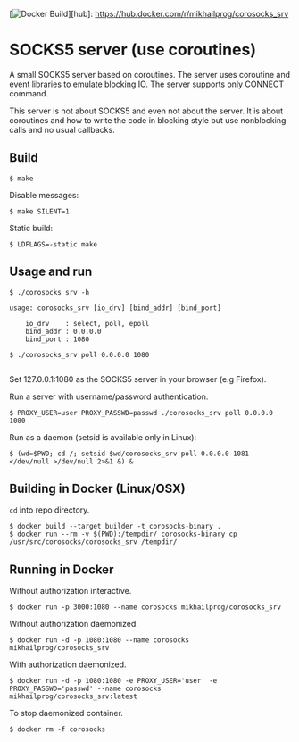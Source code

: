 [![Docker Build](https://img.shields.io/docker/build/mikhailprog/corosocks_srv.svg?maxAge=604800)][hub]: https://hub.docker.com/r/mikhailprog/corosocks_srv

# SOCKS5 server (use coroutines)

A small SOCKS5 server based on coroutines. The server uses coroutine and event libraries to emulate blocking IO. The server supports only CONNECT command.

This server is not about SOCKS5 and even not about the server. It is about coroutines and how to write the code in blocking style but use nonblocking calls and no usual callbacks.

## Build

```
$ make
```

Disable messages:

```
$ make SILENT=1
```

Static build:

```
$ LDFLAGS=-static make 
```

## Usage and run

```
$ ./corosocks_srv -h

usage: corosocks_srv [io_drv] [bind_addr] [bind_port]

    io_drv    : select, poll, epoll
    bind_addr : 0.0.0.0
    bind_port : 1080

$ ./corosocks_srv poll 0.0.0.0 1080
 
```
Set 127.0.0.1:1080 as the SOCKS5 server in your browser (e.g Firefox).


Run a server with username/password authentication.

```
$ PROXY_USER=user PROXY_PASSWD=passwd ./corosocks_srv poll 0.0.0.0 1080
```

Run as a daemon (setsid is available only in Linux):

```
$ (wd=$PWD; cd /; setsid $wd/corosocks_srv poll 0.0.0.0 1081 </dev/null >/dev/null 2>&1 &) &

```


## Building in Docker (Linux/OSX)

`cd` into repo directory.

```
$ docker build --target builder -t corosocks-binary .
$ docker run --rm -v $(PWD):/tempdir/ corosocks-binary cp /usr/src/corosocks/corosocks_srv /tempdir/
```

## Running in Docker

Without authorization interactive.
```
$ docker run -p 3000:1080 --name corosocks mikhailprog/corosocks_srv
```

Without authorization daemonized.
```
$ docker run -d -p 1080:1080 --name corosocks mikhailprog/corosocks_srv
```

With authorization daemonized.
```
$ docker run -d -p 1080:1080 -e PROXY_USER='user' -e PROXY_PASSWD='passwd' --name corosocks mikhailprog/corosocks_srv:latest
```

To stop daemonized container.
```
$ docker rm -f corosocks
```
